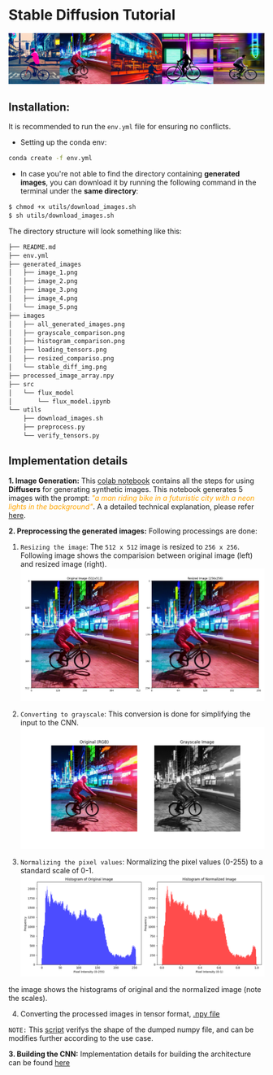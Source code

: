 # Stable Diffusion Tutorial
![a man cycling in a futurictic city with neon lights](./images/all_generated_images.png)

## Installation:
It is recommended to run the `env.yml` file for ensuring no conflicts.
* Setting up the conda env:
```sh
conda create -f env.yml
```
* In case you're not able to find the directory containing **generated images**, you can download it by running the following command in the terminal under the **same directory**:
```sh
$ chmod +x utils/download_images.sh
$ sh utils/download_images.sh
```           
The directory structure will look something like this:

```sh
├── README.md
├── env.yml
├── generated_images
│   ├── image_1.png
│   ├── image_2.png
│   ├── image_3.png
│   ├── image_4.png
│   └── image_5.png
├── images
│   ├── all_generated_images.png
│   ├── grayscale_comparison.png
│   ├── histogram_comparison.png
│   ├── loading_tensors.png
│   ├── resized_compariso.png
│   └── stable_diff_img.png
├── processed_image_array.npy
├── src
│   └── flux_model
│       └── flux_model.ipynb
└── utils
    ├── download_images.sh
    ├── preprocess.py
    └── verify_tensors.py
```

## Implementation details
**1. Image Generation:**  This [colab notebook](https://colab.research.google.com/drive/1unuR9Ta4i7qlV-Ll9RfBjkyN9dEA0Xwf?usp=sharing) contains all the steps for using **Diffusers** for generating synthetic images. This notebook generates 5 images with the prompt: <span style="color:orange">*"a man riding bike in a futuristic city with a neon lights in the background"*</span>. A a detailed technical explanation, please refer [here](https://github.com/kulendu/stable-diffusion-pipeline/blob/master/src/flux_model/STABLE_DIFF.md).


**2. Preprocessing the generated images:**
Following processings are done:

1. `Resizing the image`: The `512 x 512` image is resized to `256 x 256`. Following image shows the comparision between original image (left) and resized image (right).
![](./images/resized_compariso.png)

2. `Converting to grayscale`: This conversion is done for simplifying the input to the CNN.
![](./images/grayscale_comparison.png)

3. `Normalizing the pixel values`: Normalizing the pixel values (0-255) to a standard scale of 0-1. 
![](./images/histogram_comparison.png)

the image shows the histograms of original and the normalized image (note the scales).

4. Converting the processed images in tensor format, [.npy file](./processed_image_array.npy)

`NOTE:` This [script](./utils/verify_tensors.py) verifys the shape of the dumped numpy file, and can be modifies further according to the use case.



**3. Building the CNN:** Implementation details for building the architecture can be found [here](./src/flux_model/flux_model.ipynb)